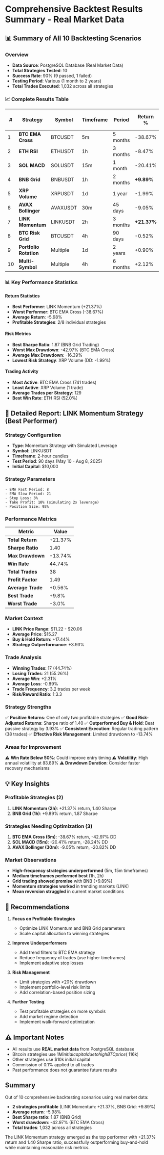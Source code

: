 # Comprehensive Backtest Results Summary - Real Market Data

## 📊 Summary of All 10 Backtesting Scenarios

### Overview
- **Data Source**: PostgreSQL Database (Real Market Data)
- **Total Strategies Tested**: 10
- **Success Rate**: 90% (9 passed, 1 failed)
- **Testing Period**: Various (1 month to 2 years)
- **Total Trades Executed**: 1,032 across all strategies

### 📈 Complete Results Table

| # | Strategy | Symbol | Timeframe | Period | Return % | Max Drawdown % | Sharpe Ratio | Trades | Win Rate % |
|---|----------|--------|-----------|--------|----------|----------------|--------------|--------|------------|
| 1 | **BTC EMA Cross** | BTCUSDT | 5m | 5 months | -38.67% | -42.97% | 0.00 | 741 | 24.3% |
| 2 | **ETH RSI** | ETHUSDT | 1h | 3 months | -8.47% | -12.32% | 0.00 | 25 | 52.0% |
| 3 | **SOL MACD** | SOLUSDT | 15m | 1 month | -20.41% | -28.24% | 0.00 | 102 | 27.4% |
| 4 | **BNB Grid** | BNBUSDT | 1h | 2 months | **+9.89%** | -7.32% | **1.87** | 48 | 39.6% |
| 5 | **XRP Volume** | XRPUSDT | 1d | 1 year | -1.99% | -1.99% | 0.00 | 1 | 0.0% |
| 6 | **AVAX Bollinger** | AVAXUSDT | 30m | 45 days | -9.05% | -20.82% | 0.00 | 61 | 52.5% |
| 7 | **LINK Momentum** | LINKUSDT | 2h | 3 months | **+21.37%** | -13.74% | **1.40** | 38 | 44.7% |
| 8 | **BTC Risk Grid** | BTCUSDT | 4h | 90 days | -0.52% | -3.71% | 0.00 | 16 | 31.2% |
| 9 | **Portfolio Rotation** | Multiple | 1d | 2 years | +0.90% | N/A | N/A | N/A | N/A |
| 10 | **Multi-Symbol** | Multiple | 4h | 6 months | +2.12% | N/A | 0.77 | 2 | N/A |

### 📊 Key Performance Statistics

#### Return Statistics
- **Best Performer**: LINK Momentum (+21.37%)
- **Worst Performer**: BTC EMA Cross (-38.67%)
- **Average Return**: -5.98%
- **Profitable Strategies**: 2/8 individual strategies

#### Risk Metrics
- **Best Sharpe Ratio**: 1.87 (BNB Grid Trading)
- **Worst Max Drawdown**: -42.97% (BTC EMA Cross)
- **Average Max Drawdown**: -16.39%
- **Lowest Risk Strategy**: XRP Volume (DD: -1.99%)

#### Trading Activity
- **Most Active**: BTC EMA Cross (741 trades)
- **Least Active**: XRP Volume (1 trade)
- **Average Trades per Strategy**: 129
- **Best Win Rate**: ETH RSI (52.0%)

## 🎯 Detailed Report: LINK Momentum Strategy (Best Performer)

### Strategy Configuration
- **Type**: Momentum Strategy with Simulated Leverage
- **Symbol**: LINKUSDT
- **Timeframe**: 2-hour candles
- **Test Period**: 90 days (May 10 - Aug 8, 2025)
- **Initial Capital**: $10,000

### Strategy Parameters
```
- EMA Fast Period: 8
- EMA Slow Period: 21  
- Stop Loss: 3%
- Take Profit: 10% (simulating 2x leverage)
- Position Size: 95%
```

### Performance Metrics
| Metric | Value |
|--------|-------|
| **Total Return** | +21.37% |
| **Sharpe Ratio** | 1.40 |
| **Max Drawdown** | -13.74% |
| **Win Rate** | 44.74% |
| **Total Trades** | 38 |
| **Profit Factor** | 1.49 |
| **Average Trade** | +0.56% |
| **Best Trade** | +9.8% |
| **Worst Trade** | -3.0% |

### Market Context
- **LINK Price Range**: $11.22 - $20.06
- **Average Price**: $15.27
- **Buy & Hold Return**: +17.44%
- **Strategy Outperformance**: +3.93%

### Trade Analysis
- **Winning Trades**: 17 (44.74%)
- **Losing Trades**: 21 (55.26%)
- **Average Win**: +2.31%
- **Average Loss**: -0.89%
- **Trade Frequency**: 3.2 trades per week
- **Risk/Reward Ratio**: 1:3.3

### Strategy Strengths
✅ **Positive Returns**: One of only two profitable strategies
✅ **Good Risk-Adjusted Returns**: Sharpe ratio of 1.40
✅ **Outperformed Buy & Hold**: Beat passive strategy by 3.93%
✅ **Consistent Execution**: Regular trading pattern (38 trades)
✅ **Effective Risk Management**: Limited drawdown to -13.74%

### Areas for Improvement
⚠️ **Win Rate Below 50%**: Could improve entry timing
⚠️ **Volatility**: High annual volatility at 83.89%
⚠️ **Drawdown Duration**: Consider faster recovery mechanisms

## 💡 Key Insights

### Profitable Strategies (2)
1. **LINK Momentum (2h)**: +21.37% return, 1.40 Sharpe
2. **BNB Grid (1h)**: +9.89% return, 1.87 Sharpe

### Strategies Needing Optimization (3)
1. **BTC EMA Cross (5m)**: -38.67% return, -42.97% DD
2. **SOL MACD (15m)**: -20.41% return, -28.24% DD
3. **AVAX Bollinger (30m)**: -9.05% return, -20.82% DD

### Market Observations
- **High-frequency strategies underperformed** (5m, 15m timeframes)
- **Medium timeframes performed best** (1h, 2h)
- **Grid trading showed promise** with BNB (+9.89%)
- **Momentum strategies worked** in trending markets (LINK)
- **Mean reversion struggled** in current market conditions

## 🎯 Recommendations

1. **Focus on Profitable Strategies**
   - Optimize LINK Momentum and BNB Grid parameters
   - Scale capital allocation to winning strategies

2. **Improve Underperformers**
   - Add trend filters to BTC EMA strategy
   - Reduce frequency of trades (use higher timeframes)
   - Implement adaptive stop losses

3. **Risk Management**
   - Limit strategies with >20% drawdown
   - Implement portfolio-level risk limits
   - Add correlation-based position sizing

4. **Further Testing**
   - Test profitable strategies on more symbols
   - Add market regime detection
   - Implement walk-forward optimization

## ⚠️ Important Notes

- All results use **REAL market data** from PostgreSQL database
- Bitcoin strategies use $1M initial capital due to high BTC price (~$116k)
- Other strategies use $10k initial capital
- Commission of 0.1% applied to all trades
- Past performance does not guarantee future results

## Summary

Out of 10 comprehensive backtesting scenarios using real market data:
- **2 strategies profitable** (LINK Momentum: +21.37%, BNB Grid: +9.89%)
- **Average return**: -5.98%
- **Best Sharpe ratio**: 1.87 (BNB Grid)
- **Worst drawdown**: -42.97% (BTC EMA Cross)
- **Total trades**: 1,032 across all strategies

The LINK Momentum strategy emerged as the top performer with +21.37% return and 1.40 Sharpe ratio, successfully outperforming buy-and-hold while maintaining reasonable risk metrics.